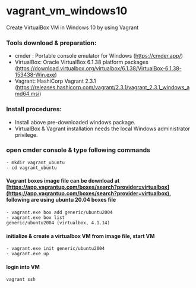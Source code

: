 # vagrant_vm_windows10
Create VirtualBox VM in Windows 10 by using Vagrant

### Tools download & preparation:
- cmder : Portable console emulator for Windows 
    (https://cmder.app/)
- VirtualBox: Oracle VirtualBox 6.1.38 platform packages 
    (https://download.virtualbox.org/virtualbox/6.1.38/VirtualBox-6.1.38-153438-Win.exe)
- Vagrant: HashiCorp Vagrant 2.3.1 
    (https://releases.hashicorp.com/vagrant/2.3.1/vagrant_2.3.1_windows_amd64.msi)

### Install procedures:
- Install above pre-downloaded windows package.
- VirtualBox & Vagrant installation needs the local Windows administrator privilege.

### open cmder console & type following commands
  ```
  - mkdir vagrant_ubuntu
  - cd vagrant_ubuntu
  ```
  #### Vagrant boxes image file can be download at [https://app.vagrantup.com/boxes/search?provider=virtualbox](https://app.vagrantup.com/boxes/search?provider=virtualbox), following are using ubuntu 20.04 boxes file
  ```
  - vagrant.exe box add generic/ubuntu2004
  - vagrant.exe box list
  generic/ubuntu2004 (virtualbox, 4.1.14)
  ```
  #### initialize & create a virtualbox VM from image file, start VM
  ```
  - vagrant.exe init generic/ubuntu2004
  - vagrant.exe up
  ```
  #### login into VM
  ```
  vagrant ssh
  ```
